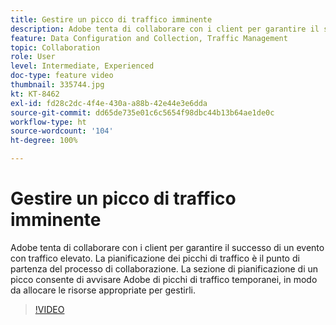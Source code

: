 ```yaml
---
title: Gestire un picco di traffico imminente
description: Adobe tenta di collaborare con i client per garantire il successo di un evento con traffico elevato. La pianificazione dei picchi di traffico è il punto di partenza del processo di collaborazione. La sezione di pianificazione di un picco consente di avvisare Adobe di picchi di traffico temporanei, in modo da allocare le risorse appropriate per gestirli.
feature: Data Configuration and Collection, Traffic Management
topic: Collaboration
role: User
level: Intermediate, Experienced
doc-type: feature video
thumbnail: 335744.jpg
kt: KT-8462
exl-id: fd28c2dc-4f4e-430a-a88b-42e44e3e6dda
source-git-commit: dd65de735e01c6c5654f98dbc44b13b64ae1de0c
workflow-type: ht
source-wordcount: '104'
ht-degree: 100%

---
```


# Gestire un picco di traffico imminente

Adobe tenta di collaborare con i client per garantire il successo di un evento con traffico elevato. La pianificazione dei picchi di traffico è il punto di partenza del processo di collaborazione. La sezione di pianificazione di un picco consente di avvisare Adobe di picchi di traffico temporanei, in modo da allocare le risorse appropriate per gestirli.


>[!VIDEO](https://video.tv.adobe.com/v/335744/?quality=12&learn=on)
